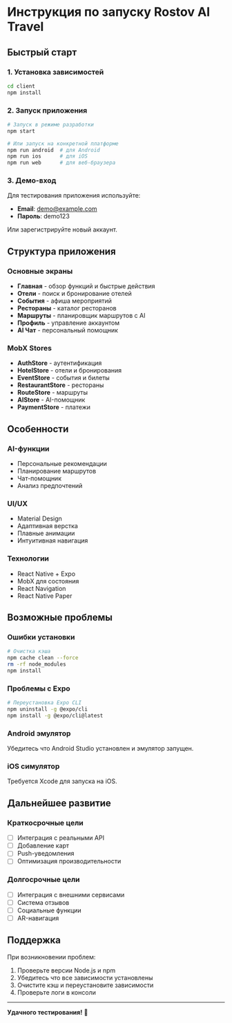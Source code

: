 # Инструкция по запуску Rostov AI Travel

## Быстрый старт

### 1. Установка зависимостей
```bash
cd client
npm install
```

### 2. Запуск приложения
```bash
# Запуск в режиме разработки
npm start

# Или запуск на конкретной платформе
npm run android  # для Android
npm run ios      # для iOS
npm run web      # для веб-браузера
```

### 3. Демо-вход
Для тестирования приложения используйте:
- **Email**: demo@example.com
- **Пароль**: demo123

Или зарегистрируйте новый аккаунт.

## Структура приложения

### Основные экраны
- **Главная** - обзор функций и быстрые действия
- **Отели** - поиск и бронирование отелей
- **События** - афиша мероприятий
- **Рестораны** - каталог ресторанов
- **Маршруты** - планировщик маршрутов с AI
- **Профиль** - управление аккаунтом
- **AI Чат** - персональный помощник

### MobX Stores
- **AuthStore** - аутентификация
- **HotelStore** - отели и бронирования
- **EventStore** - события и билеты
- **RestaurantStore** - рестораны
- **RouteStore** - маршруты
- **AIStore** - AI-помощник
- **PaymentStore** - платежи

## Особенности

### AI-функции
- Персональные рекомендации
- Планирование маршрутов
- Чат-помощник
- Анализ предпочтений

### UI/UX
- Material Design
- Адаптивная верстка
- Плавные анимации
- Интуитивная навигация

### Технологии
- React Native + Expo
- MobX для состояния
- React Navigation
- React Native Paper

## Возможные проблемы

### Ошибки установки
```bash
# Очистка кэша
npm cache clean --force
rm -rf node_modules
npm install
```

### Проблемы с Expo
```bash
# Переустановка Expo CLI
npm uninstall -g @expo/cli
npm install -g @expo/cli@latest
```

### Android эмулятор
Убедитесь что Android Studio установлен и эмулятор запущен.

### iOS симулятор
Требуется Xcode для запуска на iOS.

## Дальнейшее развитие

### Краткосрочные цели
- [ ] Интеграция с реальными API
- [ ] Добавление карт
- [ ] Push-уведомления
- [ ] Оптимизация производительности

### Долгосрочные цели
- [ ] Интеграция с внешними сервисами
- [ ] Система отзывов
- [ ] Социальные функции
- [ ] AR-навигация

## Поддержка

При возникновении проблем:
1. Проверьте версии Node.js и npm
2. Убедитесь что все зависимости установлены
3. Очистите кэш и переустановите зависимости
4. Проверьте логи в консоли

---

**Удачного тестирования!** 🚀
